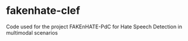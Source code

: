 # fakenhate-clef
Code used for the project FAKEnHATE-PdC for Hate Speech Detection in multimodal scenarios
